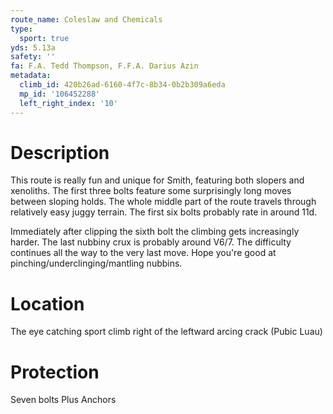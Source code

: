 ```yaml
---
route_name: Coleslaw and Chemicals
type:
  sport: true
yds: 5.13a
safety: ''
fa: F.A. Tedd Thompson, F.F.A. Darius Azin
metadata:
  climb_id: 420b26ad-6160-4f7c-8b34-0b2b309a6eda
  mp_id: '106452288'
  left_right_index: '10'
---
```

# Description
This route is really fun and unique for Smith, featuring both slopers and xenoliths.  The first three bolts feature some surprisingly long moves between sloping holds.  The whole middle part of the route travels through relatively easy juggy terrain.  The first six bolts probably rate in around 11d.

Immediately after clipping the sixth bolt the climbing gets increasingly harder.  The last nubbiny crux is probably around V6/7.  The difficulty continues all the way to the very last move.  Hope you're good at pinching/underclinging/mantling nubbins.

# Location
The eye catching sport climb right of the leftward arcing crack (Pubic Luau)

# Protection
Seven bolts Plus Anchors

